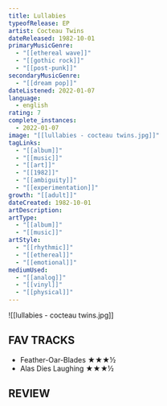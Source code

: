 ```yaml
---
title: Lullabies
typeofRelease: EP
artist: Cocteau Twins
dateReleased: 1982-10-01
primaryMusicGenre:
  - "[[ethereal wave]]"
  - "[[gothic rock]]"
  - "[[post-punk]]"
secondaryMusicGenre:
  - "[[dream pop]]"
dateListened: 2022-01-07
language:
  - english
rating: 7
complete_instances:
  - 2022-01-07
image: "[[lullabies - cocteau twins.jpg]]"
tagLinks:
  - "[[album]]"
  - "[[music]]"
  - "[[art]]"
  - "[[1982]]"
  - "[[ambiguity]]"
  - "[[experimentation]]"
growth: "[[adult]]"
dateCreated: 1982-10-01
artDescription:
artType:
  - "[[album]]"
  - "[[music]]"
artStyle:
  - "[[rhythmic]]"
  - "[[ethereal]]"
  - "[[emotional]]"
mediumUsed:
  - "[[analog]]"
  - "[[vinyl]]"
  - "[[physical]]"
---
```

![[lullabies - cocteau twins.jpg]]
## FAV TRACKS

- Feather-Oar-Blades ★★★½
- Alas Dies Laughing ★★★½
## REVIEW

